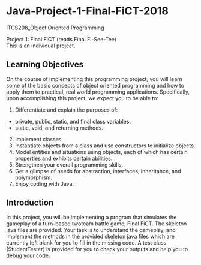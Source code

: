 # Java-Project-1-Final-FiCT-2018
ITCS208_Object Oriented Programming

Project 1: Final FiCT (reads Final Fi-See-Tee)  
This is an individual project.

## Learning Objectives
On the course of implementing this programming project, you will learn some of the basic concepts of
object oriented programming and how to apply them to practical, real world programming applications.
Specifically, upon accomplishing this project, we expect you to be able to:
1. Differentiate and explain the purposes of:
- private, public, static, and final class variables.
- static, void, and returning methods.
2. Implement classes.
3. Instantiate objects from a class and use constructors to initialize objects.
4. Model entities and situations using objects, each of which has certain properties and exhibits
certain abilities.
5. Strengthen your overall programming skills.
6. Get a glimpse of needs for abstraction, interfaces, inheritance, and polymorphism.
7. Enjoy coding with Java.

## Introduction
In this project, you will be implementing a program that simulates the gameplay of a turn-based twoteam battle game, Final FiCT. The skeleton java files are provided. Your task is to understand the
gameplay, and implement the methods in the provided skeleton java files which are currently left blank
for you to fill in the missing code. A test class (StudentTester) is provided for you to check your outputs
and help you to debug your code.
